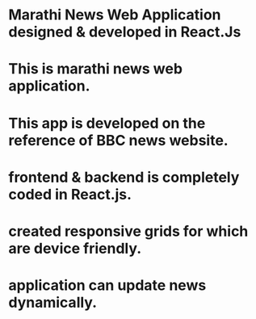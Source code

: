 # Marathi News Web Application designed & developed in React.Js

# This is marathi news web application. 
# This app is developed on the reference of BBC news website.
# frontend & backend is completely coded in React.js.
# created responsive grids for which are device friendly.
# application can update news dynamically.  

